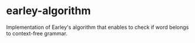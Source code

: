 # earley-algorithm
Implementation of Earley's algorithm that enables to check if word belongs to context-free grammar.
